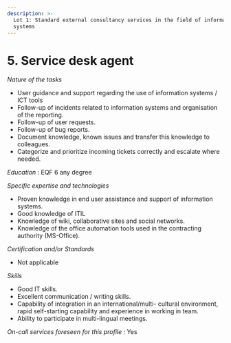 ```yaml
---
description: >-
  Lot 1: Standard external consultancy services in the field of information
  systems
---
```


# 5. Service desk agent

_Nature of the tasks_

* User guidance and support regarding the use of information systems / ICT tools
* Follow-up of incidents related to information systems and organisation of the reporting.
* Follow-up of user requests.
* Follow-up of bug reports.
* Document knowledge, known issues and transfer this knowledge to colleagues.
* Categorize and prioritize incoming tickets correctly and escalate where needed.

_Education_ : EQF 6 any degree

_Specific expertise and technologies_

* Proven knowledge in end user assistance and support of information systems.
* Good knowledge of ITIL
* Knowledge of wiki, collaborative sites and social networks.
* Knowledge of the office automation tools used in the contracting authority (MS-Office).

_Certification and/or Standards_

* Not applicable

_Skills_

* Good IT skills.
* Excellent communication / writing skills.
* Capability of integration in an international/multi- cultural environment, rapid self-starting capability and experience in working in team.
* Ability to participate in multi-lingual meetings.

_On-call services foreseen for this profile :_ Yes
